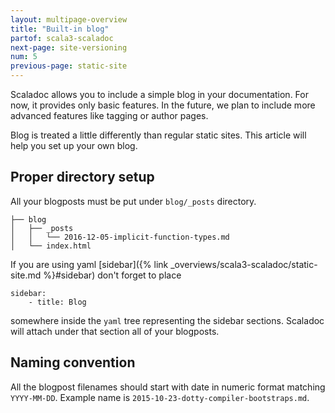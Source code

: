 ```yaml
---
layout: multipage-overview
title: "Built-in blog"
partof: scala3-scaladoc
next-page: site-versioning
num: 5
previous-page: static-site
---
```


<!-- THIS FILE HAS BEEN GENERATED BY SCALADOC PREPROCESSOR.
    The whole process of generation the docs can be found under this README: https://github.com/lampepfl/dotty/blob/master/docs/README.md
    The source file can be found here https://github.com/lampepfl/dotty/edit/master/docs/docs/usage/scaladoc/blog.md
    NOTE THAT ANY CHANGES TO THIS FILE WILL BE OVERRIDEN BY PREPROCESSOR.
-->

Scaladoc allows you to include a simple blog in your documentation. For now, it
provides only basic features. In the future, we plan to include more advanced
features like tagging or author pages.

Blog is treated a little differently than regular static sites. This article will help you set up your own blog.

## Proper directory setup

All your blogposts must be put under `blog/_posts` directory.

```
├── blog
│   ├── _posts
│   │   └── 2016-12-05-implicit-function-types.md
│   └── index.html
```

If you are using yaml [sidebar]({% link _overviews/scala3-scaladoc/static-site.md %}#sidebar) don't forget to place

```
sidebar:
    - title: Blog
```

somewhere inside the `yaml` tree representing the sidebar sections. Scaladoc will attach under that section all of your blogposts.

## Naming convention

All the blogpost filenames should start with date in numeric format matching `YYYY-MM-DD`.
Example name is `2015-10-23-dotty-compiler-bootstraps.md`.

